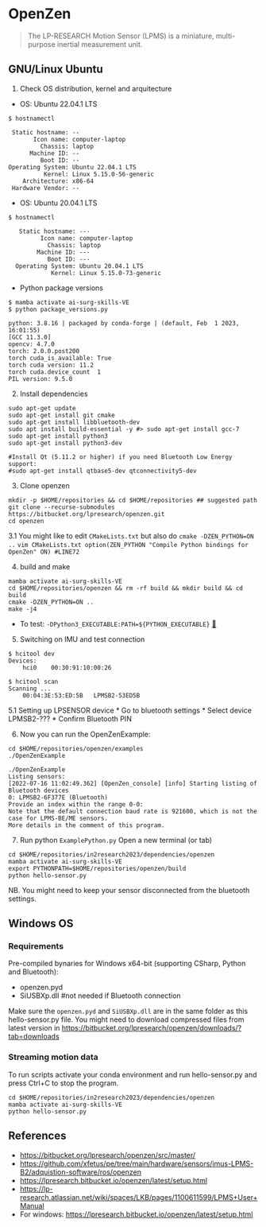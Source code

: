# OpenZen 
> The LP-RESEARCH Motion Sensor (LPMS) is a miniature, multi-purpose inertial measurement unit.

## GNU/Linux Ubuntu

1. Check OS distribution, kernel and arquitecture
* OS: Ubuntu 22.04.1 LTS              
```
$ hostnamectl

 Static hostname: --
       Icon name: computer-laptop
         Chassis: laptop
      Machine ID: --
         Boot ID: --
Operating System: Ubuntu 22.04.1 LTS              
          Kernel: Linux 5.15.0-56-generic
    Architecture: x86-64
 Hardware Vendor: --
```

* OS: Ubuntu 20.04.1 LTS
```
$ hostnamectl

   Static hostname: ---
         Icon name: computer-laptop
           Chassis: laptop
        Machine ID: ---
           Boot ID: ---
  Operating System: Ubuntu 20.04.1 LTS
            Kernel: Linux 5.15.0-73-generic
```


* Python package versions
```
$ mamba activate ai-surg-skills-VE
$ python package_versions.py 

python: 3.8.16 | packaged by conda-forge | (default, Feb  1 2023, 16:01:55) 
[GCC 11.3.0]
opencv: 4.7.0
torch: 2.0.0.post200
torch cuda_is_available: True
torch cuda version: 11.2
torch cuda.device_count  1
PIL version: 9.5.0
```


2. Install dependencies
```
sudo apt-get update
sudo apt-get install git cmake
sudo apt-get install libbluetooth-dev
sudo apt install build-essential -y #> sudo apt-get install gcc-7
sudo apt-get install python3 
sudo apt-get install python3-dev
 
#Install Qt (5.11.2 or higher) if you need Bluetooth Low Energy support: 
#sudo apt-get install qtbase5-dev qtconnectivity5-dev
``` 

3. Clone openzen 
```
mkdir -p $HOME/repositories && cd $HOME/repositories ## suggested path
git clone --recurse-submodules https://bitbucket.org/lpresearch/openzen.git
cd openzen 
```

3.1 You might like to edit `CMakeLists.txt` but also do `cmake -DZEN_PYTHON=ON ..`
    ```
    vim CMakeLists.txt
    option(ZEN_PYTHON "Compile Python bindings for OpenZen" ON) #LINE72
    ```

4. build and make
```
mamba activate ai-surg-skills-VE
cd $HOME/repositories/openzen && rm -rf build && mkdir build && cd build
cmake -DZEN_PYTHON=ON ..
make -j4
```

* To test: `-DPython3_EXECUTABLE:PATH=${PYTHON_EXECUTABLE}` [:link:](https://github.com/Slicer/Slicer/issues/5498)
 
5. Switching on IMU and test connection

```
$ hcitool dev
Devices:
	hci0	00:30:91:10:00:26

$ hcitool scan
Scanning ...
	00:04:3E:53:ED:5B	LPMSB2-53ED5B
```

5.1 Setting up LPSENSOR device 
	* Go to bluetooth settings
	* Select device LPMSB2-???
	* Confirm Bluetooth PIN 

6. Now you can run the OpenZenExample:
```
cd $HOME/repositories/openzen/examples
./OpenZenExample
```

```
./OpenZenExample
Listing sensors:
[2022-07-16 11:02:49.362] [OpenZen_console] [info] Starting listing of Bluetooth devices
0: LPMSB2-6F377E (Bluetooth)
Provide an index within the range 0-0:
Note that the default connection baud rate is 921600, which is not the case for LPMS-BE/ME sensors. 
More details in the comment of this program.
```

7. Run python `ExamplePython.py`
Open a new terminal (or tab)
``` 
cd $HOME/repositories/in2research2023/dependencies/openzen
mamba activate ai-surg-skills-VE
export PYTHONPATH=$HOME/repositories/openzen/build
python hello-sensor.py
```
NB. You might need to keep your sensor disconnected from the bluetooth settings.

## Windows OS

### Requirements
Pre-compiled bynaries for Windows x64-bit (supporting CSharp, Python and Bluetooth):
* openzen.pyd
* SiUSBXp.dll #not needed if Bluetooth connection

Make sure the `openzen.pyd` and `SiUSBXp.dll` are in the same folder as this hello-sensor.py file.
You might need to download compressed files from latest version in https://bitbucket.org/lpresearch/openzen/downloads/?tab=downloads 

### Streaming motion data
To run scripts activate your conda environment and run hello-sensor.py and press Ctrl+C to stop the program.
``` 
cd $HOME/repositories/in2research2023/dependencies/openzen
mamba activate ai-surg-skills-VE
python hello-sensor.py
```

## References 
* https://bitbucket.org/lpresearch/openzen/src/master/   
* https://github.com/xfetus/pe/tree/main/hardware/sensors/imus-LPMS-B2/adquistion-software/ros/openzen  
* https://lpresearch.bitbucket.io/openzen/latest/setup.html
* https://lp-research.atlassian.net/wiki/spaces/LKB/pages/1100611599/LPMS+User+Manual
* For windows: https://lpresearch.bitbucket.io/openzen/latest/setup.html 
